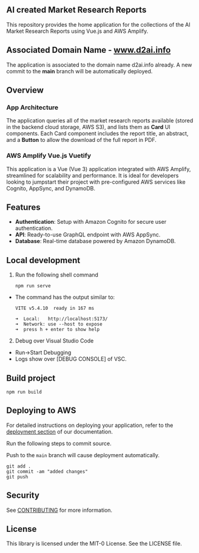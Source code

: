## AI created Market Research Reports 

This repository provides the home application for the collections of the AI Market Research Reports using Vue.js and AWS Amplify.

## Associated Domain Name - www.d2ai.info

The application is associated to the domain name d2ai.info already.
A new commit to the **main** branch will be automatically deployed.

## Overview

### App Architecture
The application queries all of the market research reports available (stored in the backend cloud storage, AWS S3), and lists them as **Card** UI components.
Each Card component includes the report title, an abstract, and a **Button** to allow the download of the full report in PDF.


### AWS Amplify Vue.js Vuetify
This application is a Vue (Vue 3) application integrated with AWS Amplify, streamlined for scalability and performance. It is ideal for developers looking to jumpstart their project with pre-configured AWS services like Cognito, AppSync, and DynamoDB.

## Features

- **Authentication**: Setup with Amazon Cognito for secure user authentication.
- **API**: Ready-to-use GraphQL endpoint with AWS AppSync.
- **Database**: Real-time database powered by Amazon DynamoDB.

## Local development

1. Run the following shell command
    ```
    npm run serve
    ```
  * The command has the output similar to:
    ```
    VITE v5.4.10  ready in 167 ms

    ➜  Local:   http://localhost:5173/
    ➜  Network: use --host to expose
    ➜  press h + enter to show help
    ```
2. Debug over Visual Studio Code
  * Run->Start Debugging
  * Logs show over [DEBUG CONSOLE] of VSC.


## Build project

```
npm run build
```

## Deploying to AWS

For detailed instructions on deploying your application, refer to the [deployment section](https://docs.amplify.aws/vue/start/quickstart/#deploy-a-fullstack-app-to-aws) of our documentation.

Run the following steps to commit source.

Push to the `main` branch will cause deployment automatically.

```
git add .
git commit -am "added changes"
git push
```

## Security

See [CONTRIBUTING](CONTRIBUTING.md#security-issue-notifications) for more information.

## License

This library is licensed under the MIT-0 License. See the LICENSE file.
